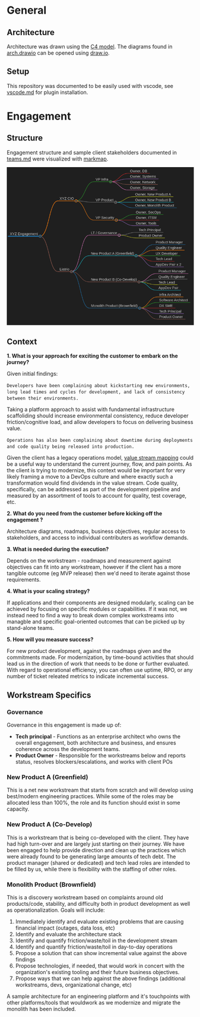 # General
## Architecture
Architecture was drawn using the [C4 model](https://www.c4model.com).  The diagrams found in [arch.drawio](./arch.drawio) can be opened using [draw.io](https://app.diagrams.net/).

## Setup
This repository was documented to be easily used with vscode, see [vscode.md](./vscode.md) for plugin installation.

# Engagement
## Structure 
Engagement structure and sample client stakeholders documented in [teams.md](./teams.md) were visualized with [markmap](https://markmap.js.org).

![engagement markmap](./img/markmap.png "Engagement Structure")

## Context
**1. What is your approach for exciting the customer to embark on the journey?**

Given initial findings:

```Developers have been complaining about kickstarting new environments, long lead times and cycles for development, and lack of consistency between their environments.```

Taking a platform approach to assist with fundamental infrastructure scaffoliding should increase environmental consistency, reduce developer friction/cognitive load, and allow developers to focus on delivering business value.  

```Operations has also been complaining about downtime during deployments and code quality being released into production.```

Given the client has a legacy operations model, [value stream mapping](https://www.atlassian.com/continuous-delivery/principles/value-stream-mapping) could be a useful way to understand the current journey, flow, and pain points.  As the client is trying to modernize, this context would be important for very likely framing a move to a DevOps culture and where exactly such a transformation would find dividends in the value stream.  Code quality, specifically, can be addressed as part of the development pipeline and measured by an assortment of tools to account for quality, test coverage, etc. 


**2. What do you need from the customer before kicking off the engagement ?**

Architecture diagrams, roadmaps, business objectives, regular access to stakeholders, and access to individual contributers as workflow demands.

**3. What is needed during the execution?**

Depends on the workstream - roadmaps and measurement against objectives can fit into any workstream, however if the client has a more tangible outcome (eg MVP release) then we'd need to iterate against those requirements.

**4. What is your scaling strategy?**

If applications and their components are designed modularly, scaling can be achieved by focusing on specific modules or capabilities.  If it was not, we instead need to find a way to break down complex workstreams into managble and specific goal-oriented outcomes that can be picked up by stand-alone teams.

**5. How will you measure success?**

For new product development, against the roadmaps given and the commitments made.  For modernization, by time-bound activities that should lead us in the direction of work that needs to be done or further evaluated.  With regard to operational efficiency, you can often use uptime, RPO, or any number of ticket releated metrics to indicate incremental success.

## Workstream Specifics
### Governance
Governance in this engagement is made up of:
- **Tech principal** - Functions as an enterprise architect who owns the overall engagement, both architecture and business, and ensures coherence across the development teams.
- **Product Owner** - Responsible for the workstreams below and reports status, resolves blockers/escalations, and works with client POs

### New Product A (Greenfield)
This is a net new workstream that starts from scratch and will develop using best/modern engineering practices.  While some of the roles may be allocated less than 100%, the role and its function should exist in some capacity.

### New Product A (Co-Develop)
This is a workstream that is being co-developed with the client.  They have had high turn-over and are largely just starting on their journey.  We have been engaged to help provide direction and clean up the practices which were already found to be generating large amounts of tech debt.  The product manager (shared or dedicated) and tech lead roles are intended to be filled by us, while there is flexibility with the staffing of other roles.

### Monolith Product (Brownfield)
This is a discovery workstream based on complaints around old products/code, stability, and difficulty both in product development as well as operationalization.  Goals will include:
1. Immediately identify and evaluate existing problems that are causing financial impact (outages, data loss, etc)
2. Identify and evaluate the architecture stack
3. Identify and quantify friction/waste/toil in the development stream
4. Identify and quantify friction/waste/toil in day-to-day operations
5. Propose a solution that can show incremental value against the above findings
6. Propose technologies, if needed, that would work in concert with the organization's existing tooling and their future business objectives.
7. Propose ways that we can help against the above findings (additional workstreams, devs, organizational change, etc)

A sample architecture for an engineering platform and it's touchpoints with other platforms/tools that wouldwork as we modernize and migrate the monolith has been included.
